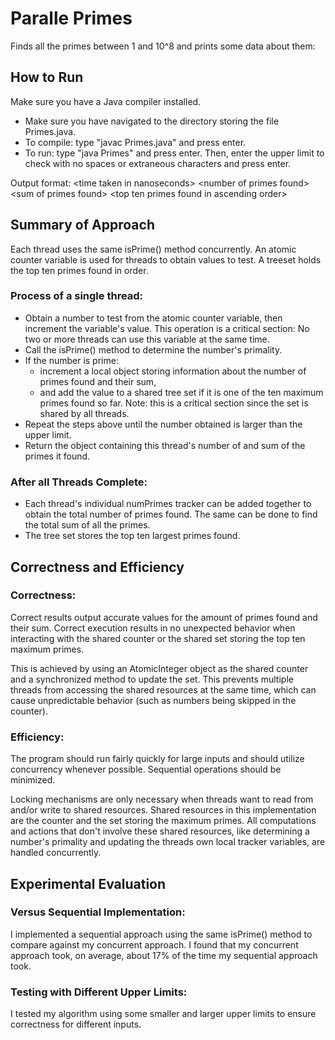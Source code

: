 # Paralle Primes
Finds all the primes between 1 and 10^8 and prints some data about them:

## How to Run
Make sure you have a Java compiler installed.

- Make sure you have navigated to the directory storing the file Primes.java.
- To compile: type "javac Primes.java" and press enter.
- To run: type "java Primes" and press enter. Then, enter the upper limit to check with no spaces 
or extraneous characters and press enter.

Output format: \<time taken in nanoseconds\> \<number of primes found\> \<sum of primes found\>
               \<top ten primes found in ascending order\>

## Summary of Approach
Each thread uses the same isPrime() method concurrently. An atomic counter variable is used for 
threads to obtain values to test. A treeset holds the top ten primes found in order.

### Process of a single thread:
- Obtain a number to test from the atomic counter variable, then increment the variable's value. 
This operation is a critical section: No two or more threads can use this variable at the same time.
- Call the isPrime() method to determine the number's primality. 
- If the number is prime: 
    - increment a local object storing information about the number of primes found and their sum, 
    - and add the value to a shared tree set if it is one of the ten maximum primes found so far. 
    Note: this is a critical section since the set is shared by all threads.
- Repeat the steps above until the number obtained is larger than the upper limit.
- Return the object containing this thread's number of and sum of the primes it found.

### After all Threads Complete:
- Each thread's individual numPrimes tracker can be added together to obtain the total number of 
primes found. The same can be done to find the total sum of all the primes.
- The tree set stores the top ten largest primes found.

## Correctness and Efficiency

### Correctness: 
Correct results output accurate values for the amount of primes found and their sum.
Correct execution results in no unexpected behavior when interacting with the shared counter 
or the shared set storing the top ten maximum primes.

This is achieved by using an AtomicInteger object as the shared counter and a synchronized 
method to update the set. This prevents multiple threads from accessing the shared resources at 
the same time, which can cause unpredictable behavior (such as numbers being skipped in the 
counter).

### Efficiency:
The program should run fairly quickly for large inputs and should utilize concurrency 
whenever possible. Sequential operations should be minimized.

Locking mechanisms are only necessary when threads want to read from and/or write to shared 
resources.
Shared resources in this implementation are the counter and the set storing the maximum primes.
All computations and actions that don't involve these shared resources, like determining a number's 
primality and updating the threads own local tracker variables, are handled concurrently.

## Experimental Evaluation

### Versus Sequential Implementation:
I implemented a sequential approach using the same isPrime() method to compare against my 
concurrent approach. I found that my concurrent approach took, on average, about 17% of the time 
my sequential approach took.

### Testing with Different Upper Limits:
I tested my algorithm using some smaller and larger upper limits to ensure correctness for 
different inputs.
